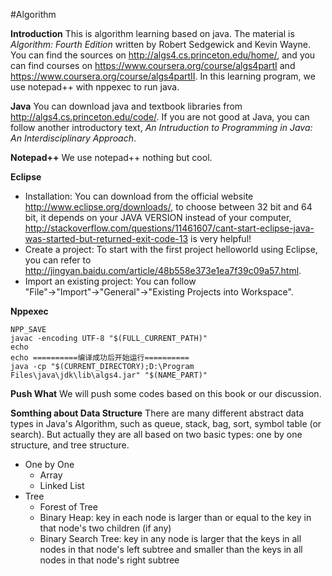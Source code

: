 #Algorithm

**Introduction** This is algorithm learning based on java. The material is *Algorithm: Fourth Edition* written by Robert Sedgewick and Kevin Wayne. You can find the sources on http://algs4.cs.princeton.edu/home/, and you can find courses on https://www.coursera.org/course/algs4partI and https://www.coursera.org/course/algs4partII. In this learning program, we use notepad++ with nppexec to run java.

**Java** You can download java and textbook libraries from http://algs4.cs.princeton.edu/code/. If you are not good at Java, you can follow another introductory text, *An Intruduction to Programming in Java: An Interdisciplinary Approach*.

**Notepad++** We use notepad++ nothing but cool.

**Eclipse** 
 - Installation: You can download from the official website http://www.eclipse.org/downloads/, to choose between 32 bit and 64 bit, it depends on your JAVA VERSION instead of your computer,  http://stackoverflow.com/questions/11461607/cant-start-eclipse-java-was-started-but-returned-exit-code-13 is very helpful! 
 - Create a project: To start with the first project helloworld using Eclipse, you can refer to http://jingyan.baidu.com/article/48b558e373e1ea7f39c09a57.html. 
 - Import an existing project: You can follow "File"→"Import"→"General"→"Existing Projects into Workspace".

**Nppexec** 
    
    NPP_SAVE
    javac -encoding UTF-8 "$(FULL_CURRENT_PATH)"
    echo
    echo ==========编译成功后开始运行========== 
    java -cp "$(CURRENT_DIRECTORY);D:\Program Files\java\jdk\lib\algs4.jar" "$(NAME_PART)"
    
**Push What** We will push some codes based on this book or our discussion.

**Somthing about Data Structure** There are many different abstract data types in Java's Algorithm, such as queue, stack, bag, sort, symbol table (or search). But actually they are all based on two basic types: one by one structure, and tree structure.
 - One by One
   - Array
   - Linked List
 - Tree
   - Forest of Tree
   - Binary Heap: key in each node is larger than or equal to the key in that node's two children (if any)
   - Binary Search Tree: key in any node is larger that the keys in all nodes in that node's left subtree and smaller than the keys in all nodes in that node's right subtree
    
    

